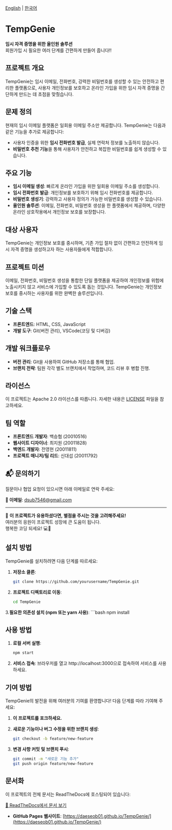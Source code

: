 [English](README.md) | [한국어](README_ko.md)

# TempGenie  
**임시 자격 증명을 위한 올인원 솔루션**  
회원가입 시 필요한 여러 단계를 간편하게 만들어 줍니다!!

## 프로젝트 개요  
TempGenie는 임시 이메일, 전화번호, 강력한 비밀번호를 생성할 수 있는 안전하고 편리한 플랫폼으로, 사용자 개인정보를 보호하고 온라인 가입을 위한 임시 자격 증명을 간단하게 만드는 데 초점을 맞췄습니다.

## 문제 정의  
현재의 임시 이메일 플랫폼은 일회용 이메일 주소만 제공합니다. TempGenie는 다음과 같은 기능을 추가로 제공합니다:

- 사용자 인증을 위한 **임시 전화번호 발급**, 실제 연락처 정보를 노출하지 않습니다.
- **비밀번호 추천 기능**을 통해 사용자가 안전하고 복잡한 비밀번호를 쉽게 생성할 수 있습니다.

## 주요 기능  
- **임시 이메일 생성**: 빠르게 온라인 가입을 위한 일회용 이메일 주소를 생성합니다.  
- **임시 전화번호 발급**: 개인정보를 보호하기 위해 임시 전화번호를 제공합니다.  
- **비밀번호 생성기**: 강력하고 사용자 정의가 가능한 비밀번호를 생성할 수 있습니다.  
- **올인원 솔루션**: 이메일, 전화번호, 비밀번호 생성을 한 플랫폼에서 제공하며, 다양한 온라인 상호작용에서 개인정보 보호를 보장합니다.

## 대상 사용자  
TempGenie는 개인정보 보호를 중시하며, 기존 가입 절차 없이 간편하고 안전하게 임시 자격 증명을 생성하고자 하는 사용자들에게 적합합니다.

## 프로젝트 미션  
이메일, 전화번호, 비밀번호 생성을 통합한 단일 플랫폼을 제공하여 개인정보를 위험에 노출시키지 않고 서비스에 가입할 수 있도록 돕는 것입니다. TempGenie는 개인정보 보호를 중시하는 사용자를 위한 완벽한 솔루션입니다.

## 기술 스택  
- **프론트엔드**: HTML, CSS, JavaScript  
- **개발 도구**: Git(버전 관리), VSCode(코딩 및 디버깅)

## 개발 워크플로우  
- **버전 관리**: Git을 사용하여 GitHub 저장소를 통해 협업.  
- **브랜치 전략**: 팀원 각각 별도 브랜치에서 작업하며, 코드 리뷰 후 병합 진행.  

## 라이선스  
이 프로젝트는 Apache 2.0 라이선스를 따릅니다. 자세한 내용은 [LICENSE](https://www.apache.org/licenses/LICENSE-2.0) 파일을 참고하세요.

## 팀 역할  
- **프론트엔드 개발자**: 백승협 (20010516)  
- **웹사이트 디자이너**: 최지원 (20011828)  
- **백엔드 개발자**: 전영현 (20011811)  
- **프로젝트 매니저/팀 리드**: 신대섭 (20011792)  

## 📬 문의하기  
질문이나 협업 요청이 있으시면 아래 이메일로 연락 주세요:  

**📧 이메일**: [dsub7546@gmail.com](mailto:dsub7546@gmail.com)  

---

🌟 **이 프로젝트가 유용하셨다면, 별점을 주시는 것을 고려해주세요!**  
여러분의 응원이 프로젝트 성장에 큰 도움이 됩니다.  
행복한 코딩 되세요! 💻🚀

## 설치 방법  
TempGenie를 설치하려면 다음 단계를 따르세요:

1. **저장소 클론**:  
   ```bash
   git clone https://github.com/yourusername/TempGenie.git
2. **프로젝트 디렉토리로 이동**:
    ```bash
    cd TempGenie
3.**필요한 의존성 설치 (npm 또는 yarn 사용)**:
    ```bash
    npm install
## 사용 방법

1. **로컬 서버 실행**:
   ```bash
   npm start
2. **서비스 접속**:
    브라우저를 열고 http://localhost:3000으로 접속하여 서비스를 사용하세요.

## 기여 방법
TempGenie의 발전을 위해 여러분의 기여를 환영합니다! 다음 단계를 따라 기여해 주세요:

1. **이 프로젝트를 포크하세요.**

2. **새로운 기능이나 버그 수정을 위한 브랜치 생성**:
      ```bash
      git checkout -b feature/new-feature
3. **변경 사항 커밋 및 브랜치 푸시**:
      ```bash
      git commit -m "새로운 기능 추가"
      git push origin feature/new-feature
## 문서화
이 프로젝트의 전체 문서는 ReadTheDocs에 호스팅되어 있습니다:

[📄 ReadTheDocs에서 문서 보기](https://tempg.readthedocs.io)
- **GitHub Pages 웹사이트**: [https://daeseob01.github.io/TempGenie/](https://daeseob01.github.io/TempGenie/)

